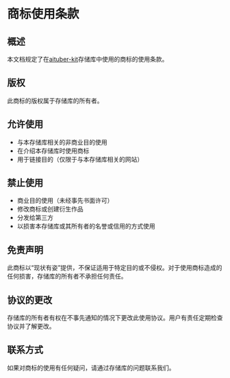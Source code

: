 # 商标使用条款

## 概述
本文档规定了在[aituber-kit](https://github.com/tegnike/aituber-kit)存储库中使用的商标的使用条款。

## 版权
此商标的版权属于存储库的所有者。

## 允许使用
- 与本存储库相关的非商业目的使用
- 在介绍本存储库时使用商标
- 用于链接目的（仅限于与本存储库相关的网站）

## 禁止使用
- 商业目的使用（未经事先书面许可）
- 修改商标或创建衍生作品
- 分发给第三方
- 以损害本存储库或其所有者的名誉或信用的方式使用

## 免责声明
此商标以“现状有姿”提供，不保证适用于特定目的或不侵权。对于使用商标造成的任何损害，存储库的所有者不承担任何责任。

## 协议的更改
存储库的所有者有权在不事先通知的情况下更改此使用协议。用户有责任定期检查协议并了解更改。

## 联系方式
如果对商标的使用有任何疑问，请通过存储库的问题联系我们。
